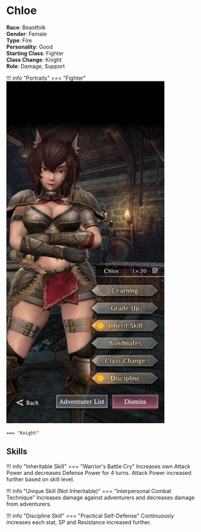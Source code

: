 # Chloe

**Race**: Beastfolk  
**Gender**: Female  
**Type**: Fire  
**Personality**: Good  
**Starting Class**: Fighter  
**Class Change**: Knight  
**Role**: Damage, Support

!!! info "Portraits"
    === "Fighter"
        ![](../img/chloe-fighter.jpg)

    === "Knight"

## Skills

!!! info "Inheritable Skill"
    === "Warrior's Battle Cry"
        Increases own Attack Power and decreases Defense Power for 4 turns. Attack Power increased further based on skill level.

!!! info "Unique Skill (Not Inheritable)"
    === "Interpersonal Combat Technique"
        Increases damage against adventurers and decreases damage from adventurers.

!!! info "Discipline Skill"
    === "Practical Self-Defense"
        Continuously increases each stat, SP and Resistance increased further.